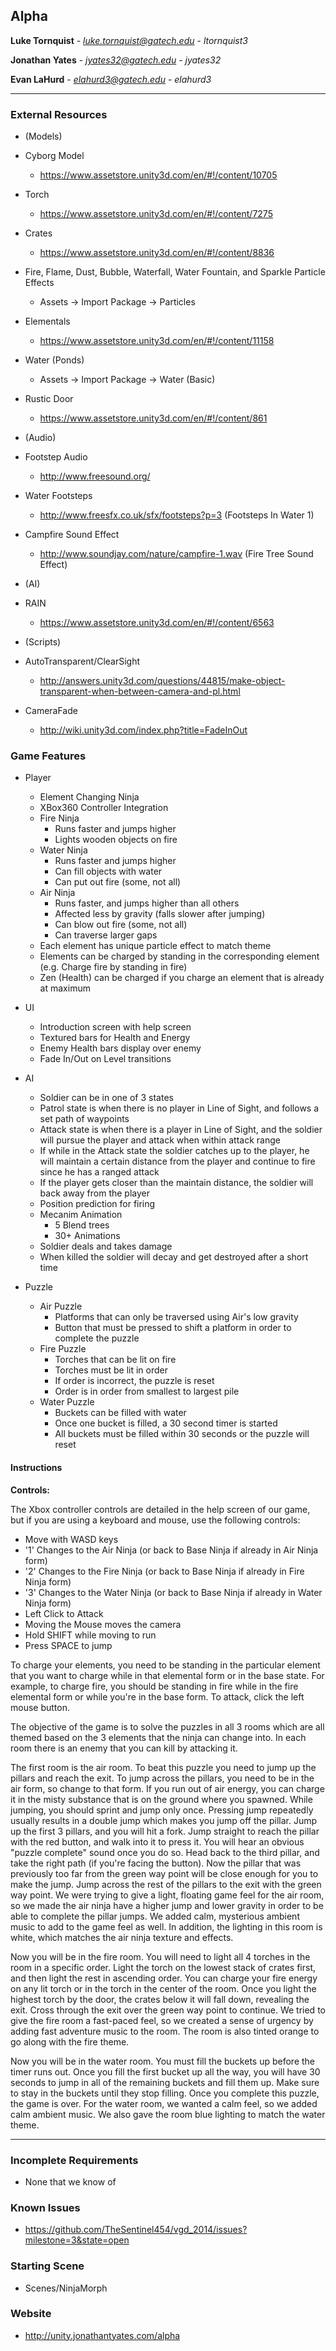 Alpha
------------

**Luke Tornquist**  -  *luke.tornquist@gatech.edu* - *ltornquist3*

**Jonathan Yates**  -  *jyates32@gatech.edu*  -  *jyates32*

**Evan LaHurd**  -  *elahurd3@gatech.edu*  -  *elahurd3*

---

### External Resources

- (Models)
- Cyborg Model
  - https://www.assetstore.unity3d.com/en/#!/content/10705
- Torch
  - https://www.assetstore.unity3d.com/en/#!/content/7275
- Crates
  - https://www.assetstore.unity3d.com/en/#!/content/8836

- Fire, Flame, Dust, Bubble, Waterfall, Water Fountain, and Sparkle Particle Effects
  - Assets -> Import Package -> Particles

- Elementals
  - https://www.assetstore.unity3d.com/en/#!/content/11158

- Water (Ponds)
  - Assets -> Import Package -> Water (Basic)

- Rustic Door
  - https://www.assetstore.unity3d.com/en/#!/content/861

- (Audio)
- Footstep Audio
  - http://www.freesound.org/
- Water Footsteps
  - http://www.freesfx.co.uk/sfx/footsteps?p=3 (Footsteps In Water 1)
- Campfire Sound Effect
  - http://www.soundjay.com/nature/campfire-1.wav  (Fire Tree Sound Effect)

- (AI)
- RAIN
  - https://www.assetstore.unity3d.com/en/#!/content/6563
  
- (Scripts)
- AutoTransparent/ClearSight
  - http://answers.unity3d.com/questions/44815/make-object-transparent-when-between-camera-and-pl.html
- CameraFade
  - http://wiki.unity3d.com/index.php?title=FadeInOut

### Game Features

- Player
  - Element Changing Ninja
  - XBox360 Controller Integration
  - Fire Ninja
    - Runs faster and jumps higher
    - Lights wooden objects on fire
  - Water Ninja
    - Runs faster and jumps higher
    - Can fill objects with water
    - Can put out fire (some, not all)
  - Air Ninja
    - Runs faster, and jumps higher than all others
    - Affected less by gravity (falls slower after jumping)
    - Can blow out fire (some, not all)
    - Can traverse larger gaps
  - Each element has unique particle effect to match theme
  - Elements can be charged by standing in the corresponding element (e.g. Charge fire by standing in fire)
  - Zen (Health) can be charged if you charge an element that is already at maximum

- UI
  - Introduction screen with help screen
  - Textured bars for Health and Energy
  - Enemy Health bars display over enemy
  - Fade In/Out on Level transitions

- AI
  - Soldier can be in one of 3 states
  - Patrol state is when there is no player in Line of Sight, and follows a set path of waypoints
  - Attack state is when there is a player in Line of Sight, and the soldier will pursue the player and attack when within attack range
  - If while in the Attack state the soldier catches up to the player, he will maintain a certain distance from the player and continue to fire since he has a ranged attack
  - If the player gets closer than the maintain distance, the soldier will back away from the player
  - Position prediction for firing
  - Mecanim Animation
    - 5 Blend trees
    - 30+ Animations
  - Soldier deals and takes damage
  - When killed the soldier will decay and get destroyed after a short time

- Puzzle
  - Air Puzzle
    - Platforms that can only be traversed using Air's low gravity
    - Button that must be pressed to shift a platform in order to complete the puzzle
  - Fire Puzzle
    - Torches that can be lit on fire
    - Torches must be lit in order
    - If order is incorrect, the puzzle is reset
    - Order is in order from smallest to largest pile
  - Water Puzzle
    - Buckets can be filled with water
    - Once one bucket is filled, a 30 second timer is started
    - All buckets must be filled within 30 seconds or the puzzle will reset

#### Instructions

**Controls:**

The Xbox controller controls are detailed in the help screen of our game, but if you are using a keyboard and mouse, use the following controls:

- Move with WASD keys
- '1' Changes to the Air Ninja (or back to Base Ninja if already in Air Ninja form)
- '2' Changes to the Fire Ninja (or back to Base Ninja if already in Fire Ninja form)
- '3' Changes to the Water Ninja (or back to Base Ninja if already in Water Ninja form)
- Left Click to Attack
- Moving the Mouse moves the camera
- Hold SHIFT while moving to run
- Press SPACE to jump

To charge your elements, you need to be standing in the particular element that you want to charge while in that elemental form or in the base state. For 
example, to charge fire, you should be standing in fire while in the fire elemental form or while you're in the base form. To attack, click the left mouse button.

The objective of the game is to solve the puzzles in all 3 rooms which are all themed based on the 3 elements that the ninja can change into. In each room 
there is an enemy that you can kill by attacking it.
 
The first room is the air room. To beat this puzzle you need to jump up the pillars and reach the exit. To jump across the pillars, you need to be in the
air form, so change to that form. If you run out of air energy, you can charge it in the misty substance that is on the ground where you spawned. 
While jumping, you should sprint and jump only once. Pressing jump repeatedly usually results in a double jump which makes you jump off the pillar. 
Jump up the first 3 pillars, and you will hit a fork. Jump straight to reach the pillar with the red button, and walk into it to press it. 
You will hear an obvious "puzzle complete" sound once you do so. Head back to the third pillar, and take the right path (if you're facing the button). 
Now the pillar that was previously too far from the green way point will be close enough for you to make the jump. Jump across the rest of the pillars 
to the exit with the green way point. We were trying to give a light, floating game feel for the air room, so we made the air ninja have a higher jump and lower
gravity in order to be able to complete the pillar jumps. We added calm, mysterious ambient music to add to the game feel as well. In addition, the lighting in 
this room is white, which matches the air ninja texture and effects.

Now you will be in the fire room. You will need to light all 4 torches in the room in a specific order. Light the torch on the lowest stack of crates first, 
and then light the rest in ascending order. You can charge your fire energy on any lit torch or in the torch in the center of the room. Once you light the highest
torch by the door, the crates below it will fall down, revealing the exit. Cross through the exit over the green way point to continue. We tried to give the fire
room a fast-paced feel, so we created a sense of urgency by adding fast adventure music to the room. The room is also tinted orange to go along with the fire theme.

Now you will be in the water room. You must fill the buckets up before the timer runs out. Once you fill the first bucket up all the way, 
you will have 30 seconds to jump in all of the remaining buckets and fill them up. Make sure to stay in the buckets until they stop filling. Once you complete
this puzzle, the game is over. For the water room, we wanted a calm feel, so we added calm ambient music. We also gave the room blue lighting to match the water 
theme.

---

### Incomplete Requirements

- None that we know of

### Known Issues

- https://github.com/TheSentinel454/vgd_2014/issues?milestone=3&state=open

### Starting Scene

- Scenes/NinjaMorph

### Website

- http://unity.jonathantyates.com/alpha
